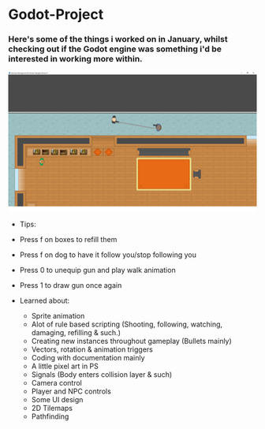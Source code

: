 # Godot-Project

### Here's some of the things i worked on in January, whilst checking out if the Godot engine was something i'd be interested in working more within.

<img src="busmafia.png" width="800" >

* Tips:
 * Press f on boxes to refill them
 * Press f on dog to have it follow you/stop following you
 * Press 0 to unequip gun and play walk animation
 * Press 1 to draw gun once again

* Learned about:
  * Sprite animation
  * Alot of rule based scripting (Shooting, following, watching, damaging, refilling & such.)
  * Creating new instances throughout gameplay (Bullets mainly)
  * Vectors, rotation & animation triggers
  * Coding with documentation mainly
  * A little pixel art in PS
  * Signals (Body enters collision layer & such)
  * Camera control
  * Player and NPC controls
  * Some UI design
  * 2D Tilemaps
  * Pathfinding
  
